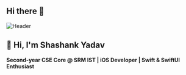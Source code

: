 ## Hi there 👋

<!-- Banner -->
<!-- Banner -->
![Header](https://raw.githubusercontent.com/<your-username>/<your-repo>/main/assets/header.png)

## 👋 Hi, I'm Shashank Yadav  
**Second-year CSE Core @ SRM IST | iOS Developer | Swift & SwiftUI Enthusiast**

<!--
**ShashankYadav28/ShashankYadav28** is a ✨ _special_ ✨ repository because its `README.md` (this file) appears on your GitHub profile.

Here are some ideas to get you started:

- 🔭 I’m currently working on ...
- 🌱 I’m currently learning ...
- 👯 I’m looking to collaborate on ...
- 🤔 I’m looking for help with ...
- 💬 Ask me about ...
- 📫 How to reach me: ...
- 😄 Pronouns: ...
- ⚡ Fun fact: ...
-->
